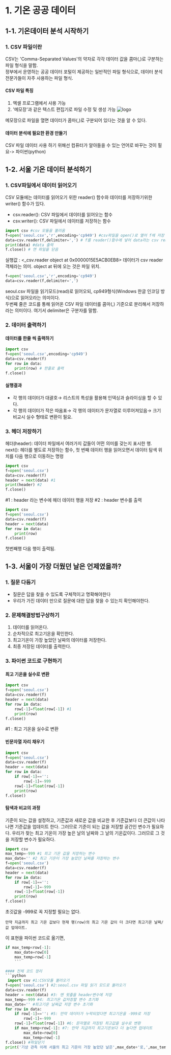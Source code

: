 # 1. 기온 공공 데이터 
## 1-1. 기온데이터 분석 시작하기 
### 1. CSV 파일이란
CSV는 'Comma-Separated Values'의 약자로 각각 데이터 값을 콤마(,)로 구분하는 파일 형식을 말함.    
정부에서 운영하는 공공 데이터 포털이 제공하는 일반적인 파일 형식으로, 데이터 분석 전문가들이 자주 사용하는 파일 형식.
#### CSV 파일 특징 
1. 엑셀 프로그램에서 사용 가능
2. '메모장'과 같은 텍스트 편집기로 파일 수정 및 생성 가능 
![logo](https://blogfiles.pstatic.net/MjAyMDA0MjZfMTY5/MDAxNTg3ODY4NTg1NzM2.M334Mvlrr0fodnLpkP4CniuVDLpMWmYkNTWLHPyPuOYg.OQmSIxou1fdHYoeKBTymwCTec8M5pJCBlnxQX6F7Im0g.PNG.loveee_12/%EC%BA%A1%EC%B2%98.PNG?type=w1)

메모장으로 파일을 열면 데이터가 콤마(,)로 구분되어 있다는 것을 알 수 있다. 
#### 데이터 분석에 필요한 환경 만들기
CSV 파일 데이터 사용 하기 위해선 컴퓨터가 알아들을 수 있는 언어로 바꾸는 것이 필요-> 파이썬(python)
## 1-2. 서울 기온 데이터 분석하기
### 1. CSV파일에서 데이터 읽어오기 
CSV 모듈에는 데이터를 읽어오기 위한 reader() 함수와 데이터를 저장하기위한 writer() 함수가 있다.
- csv.reader(): CSV 파일에서 데이터를 읽어오는 함수
- csv.writer(): CSV 파일에서 데이터를 저장하는 함수
```python
import csv #csv 모듈을 불러옴 
f=open('seoul.csv','r',encoding='cp949') #csv파일을 open()로 열어 f에 저장 
data=csv.reader(f,delimiter=',') # f를 reader()함수에 넣어 data라는 csv reader 객체 생성 
print(data) #data 출력 
f.close() # 연 파일을 닫음 
```
실행값 :  <_csv.reader object at 0x0000015E5ACB0EB8>
데이터가 csv reader 객체라는 의미. object at 뒤에 오는 것은 파일 위치.
```python
f=open('seoul.csv','r',encoding='cp949') 
data=csv.reader(f,delimiter=',')
```
seoul.csv 파일을 읽기모드(read)로 읽어오되, cp949형식(Windows 한글 인코딩 방식)으로 읽어오라는 의미이다.   
두번째 줄은 코드를 통해 읽어온 CSV 파일 데이터를 콤마(,) 기준으로 분리해서 저장하라는 의미이다. 여기서 delimiter은 구분자를 말함. 
### 2. 데이터 출력하기 
#### 데이터를 한줄 씩 출력하기 
```python
import csv 
f=open('seoul.csv',encoding='cp949')
data=csv.reader(f)
for row in data:
    print(row) # 한줄로 출력 
f.close()
```
#### 실행결과 
- 각  행의 데이터가 대괄호→ 리스트의 특성을 활용해 인덱싱과 슬라이싱을 할 수 있다. 
- 각 행의 데이터가 작은 따옴표→  각 행의 데이터가 문자열로 이루어져있음→  크기 비교시 실수 형태로 변환이 필요. 
### 3. 헤더 저장하기
헤더(header): 데이터 파일에서 여러가지 값들이 어떤 의미를 갖는지 표시한 행.   
next(): 헤더를 별도로 저장하는 함수, 첫 번째 데이터 행을 읽어오면서 데이터 탐색 위치를 다음 행으로 이동하는 명령 
```python
import csv
f=open('seoul.csv')
data=csv.reader(f)
header = next(data) #1
print(header) #2
f.close()
```
#1 : header 라는 변수에 헤더 데이터 행을 저장 
#2 : header 변수를 출력
```python
import csv
f=open('seoul.csv')
data=csv.reader(f)
header = next(data)
for row in data:
    print(row)
f.close()
```
첫번째행 다음 행이 출력됨. 
## 1-3. 서울이 가장 더웠던 날은 언제였을까?
### 1. 질문 다듬기
- 질문은 답을 찾을 수 있도록 구체적이고 명확해야한다
- 우리가 가진 데이터 만으로 질문에 대한 답을 찾을 수 있는지 확인해야한다.
### 2. 문제해결방법구상하기
1. 데이터를 읽어온다.
2. 순차적으로 최고기온을 확인한다.
3. 최고기온이 가장 높았던 날짜의 데이터를 저장한다.
4. 최종 저장된 데이터를 출력한다.
### 3. 파이썬 코드로 구현하기
#### 최고 기온을 실수로 변환
```python
import csv
f=open('seoul.csv')
data=csv.reader(f)
header = next(data)
for row in data:
    row[-1]=float(row[-1]) #1
    print(row)    
f.close()
```
#1 : 최고 기온을 실수로 변환 
#### 빈문자열 자리 채우기 
```python
import csv
f=open('seoul.csv')
data=csv.reader(f)
header = next(data)
for row in data:
    if row[-1]=='':
        row[-1]=-999
    row[-1]=float(row[-1])
    print(row)    
f.close()
```
#### 탐색과 비교의 과정 
기준이 되는 값을 설정하고, 기준값과 새로운 값을 비교한 후 기준값보다 더 큰값이 나타나면 기준값을 업데이트 한다. 그러므로 기준이 되는 값을 저장할 공간인 변수가 필요하다. 우리가 찾는 최고 기온이 가장 높은 날의 날짜와 그 날의 기온값이다. 그러므로 그 것을 저장할 변수가 필요하다.
```python
import csv
max_temp=-999 #1 최고 기온 값을 저장하는 변수
max_date='' #2 최고 기온이 가장 높았던 날짜를 저장하는 변수
f=open('seoul.csv')
data=csv.reader(f)
header = next(data)
for row in data:
    if row[-1]=='':
        row[-1]=-999
    row[-1]=float(row[-1])
    print(row)    
f.close()
```
초깃값을 -999로 꼭 지정할 필요는 없다. 
```
만약 지금까지 최고 기온 값보다 현재 행(row)의 최고 기온 값이 더 크다면 최고기온 날짜/값 업데이트. 
```
이 표현을 파이썬 코드로 옮기면,
```python
if max_temp<row[-1]:
    max_date=row[0]
    max_temp=row[-1]
    ```

#### 전체 코드 정리
```python
 import csv #1:CSV모듈 불러오기
f=open('seoul.csv') #2:seoul.csv 파일 읽기 모드로 불러오기
data=csv.reader(f)
header = next(data) #3: 맨 윗줄을 header변수에 저장
max_temp=-999 #4: 최고기온 값저장할 변수 초기화
max_date='' #최고기온 날짜값 저장 변수 초기화
for row in data:
    if row[-1]=='': #5: 만약 데이터가 누락되었다면 최고기온을 -999로 저장
        row[-1]=-999
    row[-1]=float(row[-1]) #6: 문자열로 저장된 최고값을 실수로 변환
    if max_temp<row[-1]: #7: 만약 지금까지 최고기온보다 더 높다면 업데이트
        max_date=row[0]
        max_temp=row[-1]
f.close() #파일닫기
print('기상 관측 이래 서울의 최고 기온이 가장 높았던 날은',max_date+'로,',max_temp,'도 였습니다') #출력
```
